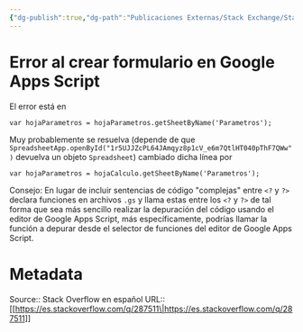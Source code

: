 ```yaml
---
{"dg-publish":true,"dg-path":"Publicaciones Externas/Stack Exchange/Stack Overflow en español/es.stackoverflow.com-287511.md","permalink":"/publicaciones-externas/stack-exchange/stack-overflow-en-espanol/es-stackoverflow-com-287511/","title":"Error al crear formulario en Google Apps Script","hide":true,"noteIcon":"default","created":"2024-04-03T12:49:10.679-06:00","updated":"2024-04-05T16:43:55.850-06:00"}
---
```


# Error al crear formulario en Google Apps Script

El error está en 

    var hojaParametros = hojaParametros.getSheetByName('Parametros');

Muy probablemente se resuelva (depende de que  `SpreadsheetApp.openById("1r5UJJZcPL64JAmqyz8p1cV_e6m7QtlHT040pThF7QWw")` devuelva un objeto `Spreadsheet`) cambiado dicha línea por

    var hojaParametros = hojaCalculo.getSheetByName('Parametros');

Consejo: En lugar de incluir sentencias de código "complejas" entre `<?` y `?>` declara funciones en archivos `.gs` y llama estas entre los `<?` y `?>` de tal forma que sea más sencillo realizar la depuración del código usando el editor de Google Apps Script, más específicamente, podrías llamar la función a depurar desde el selector de funciones del editor de Google Apps Script.


# Metadata
Source:: Stack Overflow en español
URL:: [[https://es.stackoverflow.com/q/287511\|https://es.stackoverflow.com/q/287511]]

